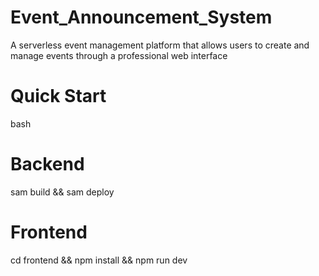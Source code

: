 # Event_Announcement_System
A serverless event management platform that allows users to create and manage events through a professional web interface

# Quick Start
bash

# Backend
sam build && sam deploy

# Frontend  
cd frontend && npm install && npm run dev
